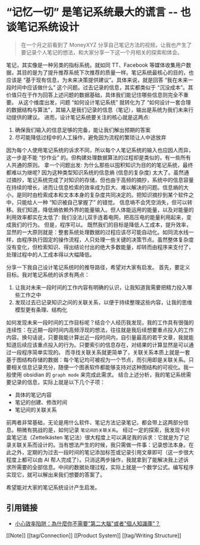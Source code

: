 # “记忆一切” 是笔记系统最大的谎言 -- 也谈笔记系统设计

> 在一个月之前看到了 MoneyXYZ 分享自己笔记方法的视频，让我也产生了要记录个人笔记的想法，和大家分享一下这一个月相关的探索和体会。

笔记，其实像是一种另类的指标系统。就如同 TT、Facebook 等媒体收集用户数据，其目的是为了提升推荐系统下次推荐的质量一样。笔记系统最核心的目的，也应该是 “基于现有信息，为未来决策提供建议”。具体来说，就是回答 “我在未来一段时间中应该做什么” 这个问题。过去记录的信息，其实都类似于 “沉没成本”。其价值只在于作为回答上述问题的数据基础，具体我们能记住哪些信息则完全不重要。
从这个维度出发，问题 “如何设计笔记系统” 就转化为了 “如何设计一套合理的数据结构与算法”，其输入是我们记录的信息（笔记），输出是系统为我们未来行动提供的建议。
进而，设计笔记系统要关注的核心就是这两点:
1. 确保我们输入的信息足够的完备，能让我们解出预期的答案
2. 尽可能降低过程中的人工操作，避免因为流程的繁琐让人中途放弃

因为每个人使用笔记系统的诉求不同，所以每个人笔记系统的输入也应因人而异，这一步是不能 “抄作业” 的。但构建处理数据算法的过程却是类似的，有一些所有人共通的原则。
拿一个问题出发: 为什么那些以囤积知识为目的的笔记系统，最终都难以为继呢?
因为这种类型知识系统的信息熵 (信息的复杂度) 太大了。虽然通过摘抄，笔记系统完成了对知识的存储，但也由于高频的摘抄，系统中的信息容量在持续的增长，进而让信息检索的效率成为巨大、难以解决的问题。信息熵的大小，是同时由检索成本和文本本身的复杂度共同决定的。把知识摘抄到某个软件之中，只能给人一种 “知识被自己掌握了” 的错觉。
信息墒不会凭空消失，但可以转移。我们知道，降低熵依赖外界的能量输入。但人体能运用的能量，以及对能量的利用效率都实在太低了: 我们没法儿双手连着电网，把高压电的能量利用起来，变成我们的行为。
但是，程序可以。
既然我们的目标是降低人工成本，提升效率，显然的一大原则就是：整套系统处理数据的过程应该尽可能自动化。如同流水线一样，由程序执行固定的操作流程，人只处理一些关键的决策节点。虽然整体复杂度没有变化，但检索知识、得出结论付出的绝大多数能量，却转而由程序来支付了，处理过程中的人工成本得以大幅降低。

分享一下我自己设计笔记系统时的推导路径，希望对大家有启发。
首先，要定义目标。我对笔记系统的诉求有两点：
1. 让我对未来一段时间的工作内容有明确的认识，让我知道我需要把精力投入哪些工作之中
2. 发现过去已记录知识之间的关联关系，以便于持续整理这些内容，让我的思维模型更有条理、结构化

如何发现未来一段时间的工作目标呢？结合个人经历我发现，我的工作具有很强的连续性：在近期一段时间内高频浮现的想法，往往就是我后续想要重点投入的工作内容。换句话说，只要我能计算出近一段时间内，自引量最高的若干文章，我就能知道后续应该重点投入的行为。只要索引的信息存在，对结果的计算显然是可以通过一段程序简单实现的。
而寻找关联关系就更简单了，关联关系本质上就是一套基于图结构存储的数据：每个笔记均可被视为一个节点，而引用即是关联关系。只要相关信息记录充分，随便一个图表软件都能够支持对这种图结构的可视化。我一般使用 obsidian 的 `graph mode` 来完成此需求。
结合上述分析，我的笔记系统需要记录的信息，实际上就是以下几个子项：
- 具体的笔记内容
- 笔记的创建、修改时间
- 笔记间的关联关系

前两者非常基础，无论是用什么软件、笔记方法记录笔记，都会带上这两部分信息。稍微有挑战的是，如何记录 `笔记间的关联关系`。
经过一定的探索，我发现卡片盒笔记法（Zettelkästen 笔记法）很大程度上可以满足我的诉求：它就是为了记录关联关系而设计的。当有想法产生的时候，我只需做一件事：记录想法本身。在此之外，定期的为过去一段时间的笔记添加标签或记录引用文章即可（这一步很大程度上都可以由 AI 帮人完成了）。只消这两步操作，我就拿到了能解决我上述诉求所需要的全部信息。中间的数据处理过程，实际上就是一个数学公式。编写程序实现它，就可以解出来我们想要的答案了。

希望能对大家的笔记系统设计产生启发。

## 引用链接

- [小心效率陷阱：為什麼你不需要"第二大腦"或者"個人知識庫"？](https://youtu.be/5kNCcpM61eo?si=XTR0LBemiPDp2Ch7)

[[Note]] [[tag/Connection]] [[Product System]] [[tag/Writing Structure]]
